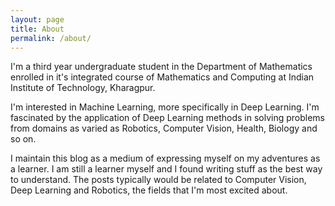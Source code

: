 ```yaml
---
layout: page
title: About
permalink: /about/
---
```


I'm a third year undergraduate student in the Department of Mathematics enrolled in it's integrated course of Mathematics and Computing at Indian Institute of Technology, Kharagpur.

I'm interested in Machine Learning, more specifically in Deep Learning. I'm fascinated by the application of Deep Learning methods in solving problems from domains as varied as Robotics, Computer Vision, Health, Biology and so on.

I maintain this blog as a medium of expressing myself on my adventures as a learner. I am still a learner myself and I found writing stuff as the best way to understand. The posts typically would be related to Computer Vision, Deep Learning and Robotics, the fields that I'm most excited about.